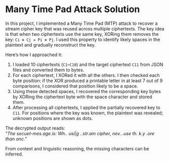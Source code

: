 # Many Time Pad Attack Solution

In this project, I implemented a Many Time Pad (MTP) attack to recover a stream cipher key that was reused across multiple ciphertexts. The key idea is that when two ciphertexts use the same key, XORing them removes the key: `Ci ⊕ Cj = Pi ⊕ Pj`. I used this property to identify likely spaces in the plaintext and gradually reconstruct the key.

Here’s how I approached it:

1. I loaded 10 ciphertexts (`C1`–`C10`) and the target ciphertext `C11` from JSON files and converted them to bytes.  
2. For each ciphertext, I XORed it with all the others. I then checked each byte position: if the XOR produced a printable letter in at least 7 out of 9 comparisons, I considered that position likely to be a space.  
3. Using these detected spaces, I recovered the corresponding key bytes by XORing the ciphertext byte with the space character and stored them.  
4. After processing all ciphertexts, I applied the partially recovered key to `C11`. For positions where the key was known, the plaintext was revealed; unknown positions are shown as dots.  

The decrypted output reads:  
*"The secuet-mes.age.is: Wh.. usi|g ..str.am cipher, nev...use th. k.y .ore than onc."*  

From context and linguistic reasoning, the missing characters can be inferred.
